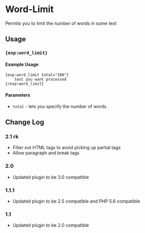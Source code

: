 # Word-Limit

Permits you to limit the number of words in some text

## Usage

### `{exp:word_limit}`

#### Example Usage

```
{exp:word_limit total="100"}
	text you want processed
{/exp:word_limit}
```

#### Parameters

- `total` - lets you specify the number of words.

## Change Log

### 2.1 rk

- Filter out HTML tags to avoid picking up partial tags
- Allow paragraph and break tags

### 2.0

- Updated plugin to be 3.0 compatible

### 1.1.1

- Updated plugin to be 2.5 compatible and PHP 5.6 compatible

### 1.1

- Updated plugin to be 2.0 compatible
